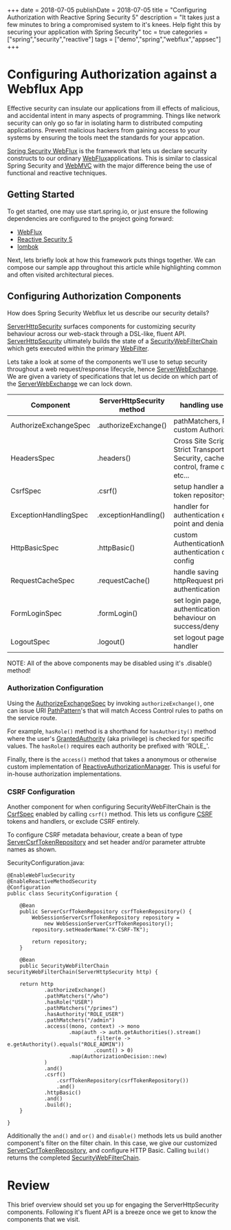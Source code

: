 +++
date = 2018-07-05
publishDate = 2018-07-05
title = "Configuring Authorization with Reactive Spring Security 5"
description = "It takes just a few minutes to bring a compromised system to it's knees. Help fight this by securing your application with Spring Security"
toc = true
categories = ["spring","security","reactive"]
tags = ["demo","spring","webflux","appsec"]
+++

# Configuring Authorization against a Webflux App

Effective security can insulate our applications from ill effects of malicious, and accidental intent in many aspects of programming. Things like network security can only go so far in isolating harm to distributed computing applications. Prevent malicious hackers from gaining access to your systems by ensuring the tools meet the standards for your appcation.

[Spring Security WebFlux](https://docs.spring.io/spring-security/site/docs/5.0.6.RELEASE/reference/htmlsingle/) is the framework that lets us declare security constructs to our ordinary [WebFlux](https://docs.spring.io/spring/docs/current/spring-framework-reference/web-reactive.html)applications. This is similar to classical Spring Security and [WebMVC](https://docs.spring.io/spring-framework/docs/3.2.x/spring-framework-reference/html/mvc.html)  with the major difference being the use of functional and reactive techniques.

## Getting Started

To get started, one may use start.spring.io, or just ensure the following dependencies are configured to the project going forward:

* [WebFlux](https://docs.spring.io/spring/docs/5.0.0.BUILD-SNAPSHOT/spring-framework-reference/html/web-reactive.html)
* [Reactive Security 5](https://spring.io/blog/2017/10/04/spring-tips-reactive-spring-security)
* [lombok](https://projectlombok.org)

Next, lets briefly look at how this framework puts things together. We can compose our sample app throughout this article while highlighting common and often visited architectural pieces.

## Configuring Authorization Components

How does Spring Security Webflux let us describe our security details?

[ServerHttpSecurity](https://docs.spring.io/spring-security/site/docs/current/api/org/springframework/security/config/web/server/ServerHttpSecurity.html) surfaces components for customizing security behaviour across our web-stack through a DSL-like, fluent API. [ServerHttpSecurity](https://docs.spring.io/spring-security/site/docs/current/api/org/springframework/security/config/web/server/ServerHttpSecurity.html) ultimately builds the state of a [SecurityWebFilterChain](https://docs.spring.io/spring-security/site/docs/current/api/org/springframework/security/web/server/SecurityWebFilterChain.html) which gets executed within the primary [WebFilter](https://docs.spring.io/spring-framework/docs/current/javadoc-api/org/springframework/web/server/WebFilter.html).

Lets take a look at some of the components we'll use to setup security throughout a web request/response lifecycle, hence [ServerWebExchange](https://docs.spring.io/spring/docs/current/javadoc-api/org/springframework/web/server/ServerWebExchange.html). We are given a variety of specifications that let us decide on which part of the [ServerWebExchange](https://docs.spring.io/spring/docs/current/javadoc-api/org/springframework/web/server/ServerWebExchange.html) we can lock down.

|Component|ServerHttpSecurity method|handling use cases|
|-----|-----|-----|
|AuthorizeExchangeSpec|.authorizeExchange()|pathMatchers, RBAC, custom Authorization|
|HeadersSpec|.headers()|Cross Site Scriptiong, Strict Transport Security, cache-control, frame options, etc...  |
|CsrfSpec|.csrf()|setup handler and token repository|
|ExceptionHandlingSpec|.exceptionHandling()|handler for authentication entry point and denial|
|HttpBasicSpec|.httpBasic()|custom AuthenticationManager, authentication context config|
|RequestCacheSpec|.requestCache()|handle saving httpRequest prior to authentication|
|FormLoginSpec|.formLogin()|set login page, authentication behaviour on success/deny|
|LogoutSpec|.logout()|set logout page and handler|

NOTE: All of the above components may be disabled using it's .disable() method!

### Authorization Configuration

Using the [AuthorizeExchangeSpec](https://docs.spring.io/spring-security/site/docs/current/api/org/springframework/security/config/web/server/ServerHttpSecurity.AuthorizeExchangeSpec.html) by invoking `authorizeExchange()`, one can issue URI [PathPattern](https://docs.spring.io/spring-security/site/docs/current/api/org/springframework/security/web/server/util/matcher/PathPatternParserServerWebExchangeMatcher.html)'s that will match Access Control rules to paths on the service route.

For example, `hasRole()` method is a shorthand for `hasAuthority()` method where the user's [GrantedAuthority](https://docs.spring.io/spring-security/site/docs/current/api/org/springframework/security/core/GrantedAuthority.html) (aka privilege) is checked for specific values. The `hasRole()` requires each authority be prefixed with 'ROLE_'.

Finally, there is the `access()` method that takes a anonymous or otherwise custom implementation of [ReactiveAuthorizationManager](https://docs.spring.io/spring-security/site/docs/current/api/org/springframework/security/authorization/ReactiveAuthorizationManager.html). This is useful for in-house authorization implementations.

### CSRF Configuration

Another component for when configuring SecurityWebFilterChain is the [CsrfSpec](https://docs.spring.io/spring-security/site/docs/current/api/org/springframework/security/config/web/server/ServerHttpSecurity.CsrfSpec.html) enabled by calling `csrf()` method.  This lets us configure [CSRF](https://www.owasp.org/index.php/Cross-Site_Request_Forgery_(CSRF)_Prevention_Cheat_Sheet) tokens and handlers, or exclude CSRF entirely.

To configure CSRF metadata behaviour, create a bean of type [ServerCsrfTokenRepository](https://docs.spring.io/spring-security/site/docs/current/api/org/springframework/security/web/server/csrf/ServerCsrfTokenRepository.html) and set header and/or parameter attrubte names as shown.

SecurityConfiguration.java:

    @EnableWebFluxSecurity
    @EnableReactiveMethodSecurity
    @Configuration
    public class SecurityConfiguration {

        @Bean
        public ServerCsrfTokenRepository csrfTokenRepository() {
            WebSessionServerCsrfTokenRepository repository =
                new WebSessionServerCsrfTokenRepository();
            repository.setHeaderName("X-CSRF-TK");

            return repository;
        }

        @Bean
        public SecurityWebFilterChain securityWebFilterChain(ServerHttpSecurity http) {

        return http
                .authorizeExchange()
                .pathMatchers("/who")
                .hasRole("USER")
                .pathMatchers("/primes")
                .hasAuthority("ROLE_USER")
                .pathMatchers("/admin")
                .access((mono, context) -> mono
                        .map(auth -> auth.getAuthorities().stream()
                                .filter(e -> e.getAuthority().equals("ROLE_ADMIN"))
                                .count() > 0)
                        .map(AuthorizationDecision::new)
                )
                .and()
                .csrf()
                    .csrfTokenRepository(csrfTokenRepository())
                    .and()
                .httpBasic()
                .and()
                .build();
        }

    }

Additionally the `and()` and `or()` and `disable()` methods lets us build another component's filter on the filter chain. In this case, we give our customized [ServerCsrfTokenRepository](https://docs.spring.io/spring-security/site/docs/current/api/org/springframework/security/web/server/csrf/ServerCsrfTokenRepository.html), and configure HTTP Basic. Calling `build()` returns the completed [SecurityWebFilterChain](https://docs.spring.io/spring-security/site/docs/current/api/org/springframework/security/web/server/SecurityWebFilterChain.html).

# Review

This brief overview should set you up for engaging the ServerHttpSecurity components. Following it's fluent API is a breeze once we get to know the components that we visit.
